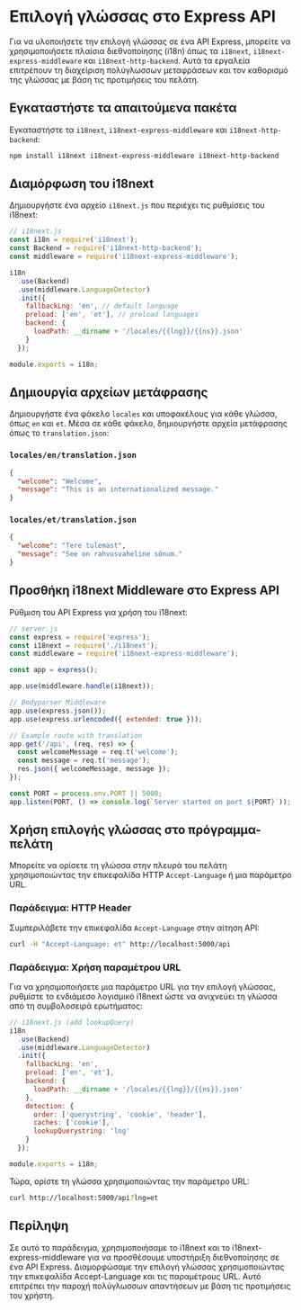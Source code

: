# Επιλογή γλώσσας στο Express API

Για να υλοποιήσετε την επιλογή γλώσσας σε ένα API Express, μπορείτε να χρησιμοποιήσετε πλαίσια διεθνοποίησης (i18n) όπως τα `i18next`, `i18next-express-middleware` και `i18next-http-backend`. Αυτά τα εργαλεία επιτρέπουν τη διαχείριση πολύγλωσσων μεταφράσεων και τον καθορισμό της γλώσσας με βάση τις προτιμήσεις του πελάτη.

## Εγκαταστήστε τα απαιτούμενα πακέτα

Εγκαταστήστε τα `i18next`, `i18next-express-middleware` και `i18next-http-backend`:

```bash
npm install i18next i18next-express-middleware i18next-http-backend
```

## Διαμόρφωση του i18next

Δημιουργήστε ένα αρχείο `i18next.js` που περιέχει τις ρυθμίσεις του i18next:

```javascript
// i18next.js
const i18n = require('i18next');
const Backend = require('i18next-http-backend');
const middleware = require('i18next-express-middleware');

i18n
  .use(Backend)
  .use(middleware.LanguageDetector)
  .init({
    fallbackLng: 'en', // default language
    preload: ['en', 'et'], // preload languages
    backend: {
      loadPath: __dirname + '/locales/{{lng}}/{{ns}}.json'
    }
  });

module.exports = i18n;

```

## Δημιουργία αρχείων μετάφρασης

Δημιουργήστε ένα φάκελο `locales` και υποφακέλους για κάθε γλώσσα, όπως `en` και `et`. Μέσα σε κάθε φάκελο, δημιουργήστε αρχεία μετάφρασης όπως το `translation.json`:

### `locales/en/translation.json`

```json
{
  "welcome": "Welcome",
  "message": "This is an internationalized message."
}
```

### `locales/et/translation.json`

```json
{
  "welcome": "Tere tulemast",
  "message": "See on rahvusvaheline sõnum."
}
```

## Προσθήκη i18next Middleware στο Express API

Ρύθμιση του API Express για χρήση του i18next:


```javascript
// server.js
const express = require('express');
const i18next = require('./i18next');
const middleware = require('i18next-express-middleware');

const app = express();

app.use(middleware.handle(i18next));

// Bodyparser Middleware
app.use(express.json());
app.use(express.urlencoded({ extended: true }));

// Example route with translation
app.get('/api', (req, res) => {
  const welcomeMessage = req.t('welcome');
  const message = req.t('message');
  res.json({ welcomeMessage, message });
});

const PORT = process.env.PORT || 5000;
app.listen(PORT, () => console.log(`Server started on port ${PORT}`));

```

## Χρήση επιλογής γλώσσας στο πρόγραμμα-πελάτη

Μπορείτε να ορίσετε τη γλώσσα στην πλευρά του πελάτη χρησιμοποιώντας την επικεφαλίδα HTTP `Accept-Language` ή μια παράμετρο URL.

### Παράδειγμα: HTTP Header

Συμπεριλάβετε την επικεφαλίδα `Accept-Language` στην αίτηση API:

```sh
curl -H "Accept-Language: et" http://localhost:5000/api
```

### Παράδειγμα: Χρήση παραμέτρου URL

Για να χρησιμοποιήσετε μια παράμετρο URL για την επιλογή γλώσσας, ρυθμίστε το ενδιάμεσο λογισμικό i18next ώστε να ανιχνεύει τη γλώσσα από τη συμβολοσειρά ερωτήματος:

```javascript
// i18next.js (add lookupQuery)
i18n
  .use(Backend)
  .use(middleware.LanguageDetector)
  .init({
    fallbackLng: 'en',
    preload: ['en', 'et'],
    backend: {
      loadPath: __dirname + '/locales/{{lng}}/{{ns}}.json'
    },
    detection: {
      order: ['querystring', 'cookie', 'header'],
      caches: ['cookie'],
      lookupQuerystring: 'lng'
    }
  });

module.exports = i18n;

```

Τώρα, ορίστε τη γλώσσα χρησιμοποιώντας την παράμετρο URL:

```sh
curl http://localhost:5000/api?lng=et
```

## Περίληψη

Σε αυτό το παράδειγμα, χρησιμοποιήσαμε το i18next και το i18next-express-middleware για να προσθέσουμε υποστήριξη διεθνοποίησης σε ένα API Express. Διαμορφώσαμε την επιλογή γλώσσας χρησιμοποιώντας την επικεφαλίδα Accept-Language και τις παραμέτρους URL. Αυτό επιτρέπει την παροχή πολύγλωσσων απαντήσεων με βάση τις προτιμήσεις του χρήστη.


